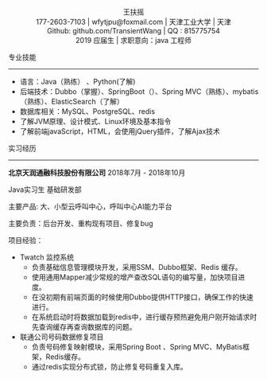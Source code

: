 <center>王扶摇</center>

<center>177-2603-7103 | wfytjpu@foxmail.com | 天津工业大学 | 天津</center>

<center>Github: github.com/TransientWang | QQ : 815775754</center>

<center>2019 应届生 | 求职意向：java 工程师</center>						 

专业技能

------

- 语言：Java（熟练） 、Python(了解)
- 后端技术：Dubbo（掌握）、SpringBoot（）、Spring MVC（熟练）、mybatis（熟练）、ElasticSearch（了解）
- 数据库相关：MySQL、PostgreSQL、redis
- 了解JVM原理、设计模式、Linux环境及基本指令
- 了解前端javaScript，HTML，会使用jQuery插件，了解Ajax技术

实习经历

___

**北京天润通融科技股份有限公司**                                                                                                      2018年7月 - 2018年10月

Java实习生 基础研发部

主要产品: 大、小型云呼叫中心，呼叫中心AI能力平台

主要负责：后台开发、重构现有项目、修复bug

项目经验：

* Twatch 监控系统
  *  负责基础信息管理模块开发，采用SSM、Dubbo框架、Redis 缓存。
  *  使用通用Mapper减少常规的增产查改SQL语句的编写量，加快项目进度。
  * 在没初期有前端页面的时候使用Dubbo提供HTTP接口，确保工作的快速进行。
  *  在系统启动时将数据加载到redis中，进行缓存预热避免用户刚开始请求时先查询缓存再查询数据库的问题。
* 联通公司号码数据修复项目
  * 负责号码修复映射模块，采用Spring Boot 、Spring MVC、MyBatis框架，Redis缓存。
  * 通过redis实现分布式锁，防止修复号码重复入库。



